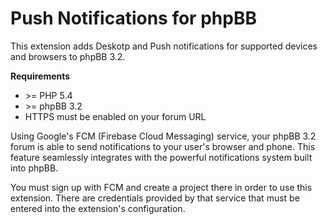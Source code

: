 # Push Notifications for phpBB

This extension adds Deskotp and Push notifications for supported devices and browsers to phpBB 3.2.

**Requirements**

 * \>= PHP 5.4
 * \>= phpBB 3.2
 * HTTPS must be enabled on your forum URL

Using Google's FCM (Firebase Cloud Messaging) service, your phpBB 3.2 forum is able to send notifications to your user's browser and phone. This feature seamlessly integrates with the powerful notifications system built into phpBB.

You must sign up with FCM and create a project there in order to use this extension. There are credentials provided by that service that must be entered into the extension's configuration.